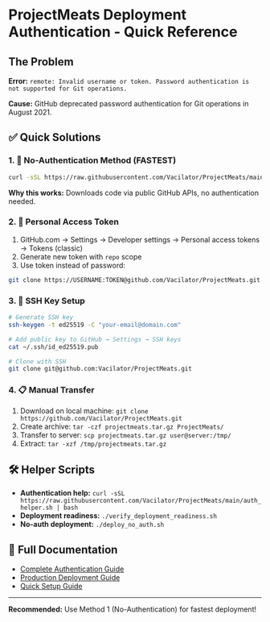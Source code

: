 # ProjectMeats Deployment Authentication - Quick Reference

## The Problem

**Error:** `remote: Invalid username or token. Password authentication is not supported for Git operations.`

**Cause:** GitHub deprecated password authentication for Git operations in August 2021.

## ✅ Quick Solutions

### 1. 🚀 No-Authentication Method (FASTEST)
```bash
curl -sSL https://raw.githubusercontent.com/Vacilator/ProjectMeats/main/deploy_no_auth.sh | sudo bash
```
**Why this works:** Downloads code via public GitHub APIs, no authentication needed.

### 2. 🔑 Personal Access Token
1. GitHub.com → Settings → Developer settings → Personal access tokens → Tokens (classic)
2. Generate new token with `repo` scope
3. Use token instead of password:
```bash
git clone https://USERNAME:TOKEN@github.com/Vacilator/ProjectMeats.git
```

### 3. 🔐 SSH Key Setup
```bash
# Generate SSH key
ssh-keygen -t ed25519 -C "your-email@domain.com"

# Add public key to GitHub → Settings → SSH keys
cat ~/.ssh/id_ed25519.pub

# Clone with SSH
git clone git@github.com:Vacilator/ProjectMeats.git
```

### 4. 📋 Manual Transfer
1. Download on local machine: `git clone https://github.com/Vacilator/ProjectMeats.git`
2. Create archive: `tar -czf projectmeats.tar.gz ProjectMeats/`
3. Transfer to server: `scp projectmeats.tar.gz user@server:/tmp/`
4. Extract: `tar -xzf /tmp/projectmeats.tar.gz`

## 🛠️ Helper Scripts

- **Authentication help:** `curl -sSL https://raw.githubusercontent.com/Vacilator/ProjectMeats/main/auth_helper.sh | bash`
- **Deployment readiness:** `./verify_deployment_readiness.sh`
- **No-auth deployment:** `./deploy_no_auth.sh`

## 📖 Full Documentation

- [Complete Authentication Guide](docs/deployment_authentication_guide.md)
- [Production Deployment Guide](docs/production_deployment.md)
- [Quick Setup Guide](docs/production_setup_guide.md)

---
**Recommended:** Use Method 1 (No-Authentication) for fastest deployment!